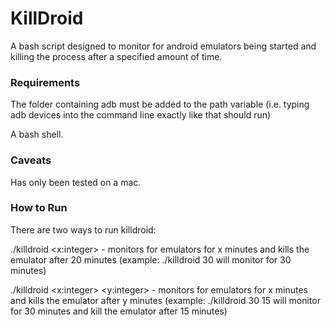 # KillDroid

A bash script designed to monitor for android emulators being started and killing the process after a specified amount of time.

### Requirements

The folder containing adb must be added to the path variable (i.e. typing adb devices into the command line exactly like that should run)

A bash shell.

### Caveats

Has only been tested on a mac.

### How to Run

There are two ways to run killdroid:

./killdroid <x:integer> - monitors for emulators for x minutes and kills the emulator after 20 minutes (example: ./killdroid 30 will monitor for 30 minutes)

./killdroid <x:integer> <y:integer> - monitors for emulators for x minutes and kills the emulator after y minutes (example: ./killdroid 30 15 will monitor for 30 minutes and kill the emulator after 15 minutes)

